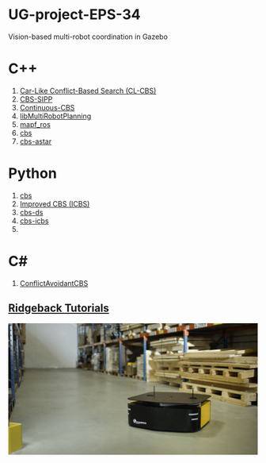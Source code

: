 # UG-project-EPS-34
Vision-based multi-robot coordination in Gazebo


# C++
1. [Car-Like Conflict-Based Search (CL-CBS)](https://github.com/APRIL-ZJU/CL-CBS/tree/main)
2. [CBS-SIPP](https://github.com/PathPlanning/CBS-SIPP)
3. [Continuous-CBS](https://github.com/PathPlanning/Continuous-CBS)
4. [libMultiRobotPlanning](https://github.com/whoenig/libMultiRobotPlanning)
5. [mapf_ros](https://github.com/speedzjy/mapf_ros/blob/main/README.md)
6. [cbs](https://github.com/enginbaglayici/ConflictBasedSearch)
7. [cbs-astar](https://github.com/yangda75/naiveMAPF)

# Python
1. [cbs](https://github.com/GavinPHR/Multi-Agent-Path-Finding)
2. [Improved CBS (ICBS)](https://github.com/gloriyo/MAPF-ICBS)
3. [cbs-ds](https://github.com/nicofretti/MAPF)
4. [cbs-icbs](https://github.com/Stepan-Makarenko/Multi-agent-pathfinding-CBS-ICBS)
5. 

# C#
1. [ConflictAvoidantCBS](https://github.com/pulakk/ConflictAvoidantCBS-MAPF)

## [Ridgeback Tutorials](https://clearpathrobotics.com/assets/guides/melodic/ridgeback/index.html)
![Ridgeback](https://github.com/Shuteng-0608/UG-project-EPS-34/blob/main/pictures/ridgeback_banner.png)

